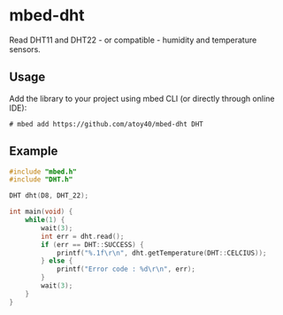# mbed-dht

Read DHT11 and DHT22 - or compatible - humidity and temperature sensors.

## Usage

Add the library to your project using mbed CLI (or directly through online IDE):

```# mbed add https://github.com/atoy40/mbed-dht DHT```

## Example

```cpp
#include "mbed.h"
#include "DHT.h"

DHT dht(D8, DHT_22);

int main(void) {
    while(1) {
        wait(3);
        int err = dht.read();
        if (err == DHT::SUCCESS) {
            printf("%.1f\r\n", dht.getTemperature(DHT::CELCIUS));
        } else {
            printf("Error code : %d\r\n", err);
        }
        wait(3);
    }
}
```